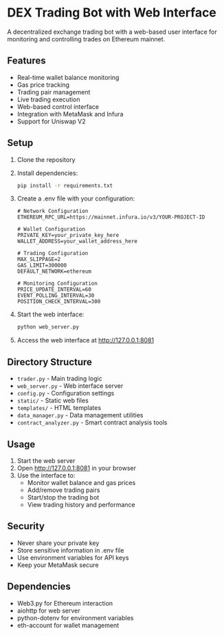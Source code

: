 # DEX Trading Bot with Web Interface

A decentralized exchange trading bot with a web-based user interface for monitoring and controlling trades on Ethereum mainnet.

## Features

- Real-time wallet balance monitoring
- Gas price tracking
- Trading pair management
- Live trading execution
- Web-based control interface
- Integration with MetaMask and Infura
- Support for Uniswap V2

## Setup

1. Clone the repository
2. Install dependencies:
   ```bash
   pip install -r requirements.txt
   ```

3. Create a .env file with your configuration:
   ```
   # Network Configuration
   ETHEREUM_RPC_URL=https://mainnet.infura.io/v3/YOUR-PROJECT-ID

   # Wallet Configuration
   PRIVATE_KEY=your_private_key_here
   WALLET_ADDRESS=your_wallet_address_here

   # Trading Configuration
   MAX_SLIPPAGE=2
   GAS_LIMIT=300000
   DEFAULT_NETWORK=ethereum

   # Monitoring Configuration
   PRICE_UPDATE_INTERVAL=60
   EVENT_POLLING_INTERVAL=30
   POSITION_CHECK_INTERVAL=300
   ```

4. Start the web interface:
   ```bash
   python web_server.py
   ```

5. Access the web interface at http://127.0.0.1:8081

## Directory Structure

- `trader.py` - Main trading logic
- `web_server.py` - Web interface server
- `config.py` - Configuration settings
- `static/` - Static web files
- `templates/` - HTML templates
- `data_manager.py` - Data management utilities
- `contract_analyzer.py` - Smart contract analysis tools

## Usage

1. Start the web server
2. Open http://127.0.0.1:8081 in your browser
3. Use the interface to:
   - Monitor wallet balance and gas prices
   - Add/remove trading pairs
   - Start/stop the trading bot
   - View trading history and performance

## Security

- Never share your private key
- Store sensitive information in .env file
- Use environment variables for API keys
- Keep your MetaMask secure

## Dependencies

- Web3.py for Ethereum interaction
- aiohttp for web server
- python-dotenv for environment variables
- eth-account for wallet management
